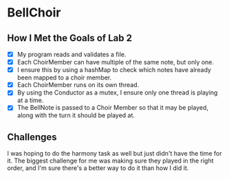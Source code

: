 # BellChoir

## How I Met the Goals of Lab 2

* [x] My program reads and validates a file. 
* [x] Each ChoirMember can have multiple of the same note,
but only one. 
* [x] I ensure this by using a hashMap to check which notes have already been mapped to a choir member. 
* [x] Each ChoirMember runs on its own thread.
* [x] By using the Conductor as a mutex, I ensure only one thread is playing at
a time. 
* [x] The BellNote is passed to a Choir Member so that it may be played, along with the turn it should be played at.

## Challenges

I was hoping to do the harmony task as well but just didn't have the time for it. 
The biggest challenge for me was making sure they played in the right order, and I'm sure there's a better way to do it than how I did it.
